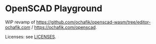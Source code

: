 # OpenSCAD Playground

WIP revamp of https://github.com/ochafik/openscad-wasm/tree/editor-ochafik.com / https://ochafik.com/openscad.

Licenses: see [LICENSES](./LICENSES).